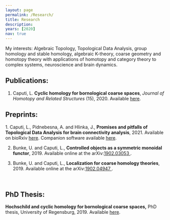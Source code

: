 ```yaml
---
layout: page
permalink: /Research/
title: Research
description: 
years: [2020]
nav: true
---
```


My interests: Algebraic Topology, Topological Data Analysis, group homology and stable homology, algebraic K-theory, coarse geometry and homotopy theory with applications of homotopy and category theory to complex systems, neuroscience and brain dynamics.

<p class=bold><h2>Publications:</h2></p>

<div class="publications">

1. Caputi, L. <b>Cyclic homology for bornological coarse spaces</b>, <i>Journal of Homotopy and Related Structures</i> (15), 2020. Available <a  href='https://doi.org/10.1007/s40062-020-00263-3'> here<a/>.


</div>


<p class=naka><h2>Preprints:</h2></p>
1. Caputi, L., Pidnebesna, A. and Hlinka, J., <b>Promises and pitfalls of Topological Data Analysis for brain connectivity analysis</b>, 2021. Available on bioRxiv  <a  href='https://www.biorxiv.org/content/10.1101/2021.02.10.430469v1'> here<a/>. Companion software available  <a  href='https://github.com/cobragroup/TDA_brain_connectivity'> here<a/>.

2. Bunke, U. and Caputi, L., <b>Controlled objects as a symmetric monoidal functor</b>, 2019. Available online at the arXiv:<a href="https://arxiv.org/abs/1902.03053">1902.03053 </a>.

3. Bunke, U. and Caputi, L.,
 <b>Localization for coarse homology theories</b>, 2019. Available online at the arXiv:<a href="https://arxiv.org/abs/1902.04947">1902.04947 </a>.
<br>




<p class=bold><h2>PhD Thesis:</h2></p>
<b> Hochschild and cyclic homology for bornological coarse spaces,</b> PhD thesis, University of Regensburg, 2019. Available <a href="https://epub.uni-regensburg.de/40219/"> here</a>.
